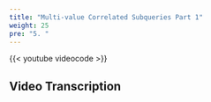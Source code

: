 ```yaml
---
title: "Multi-value Correlated Subqueries Part 1"
weight: 25
pre: "5. "
---
```


{{< youtube videocode >}}

## Video Transcription

